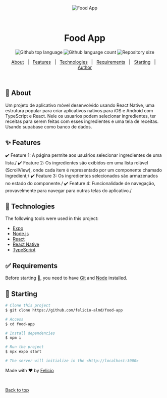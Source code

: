 <div align="center" id="top"> 
  <img src="./.github/app.gif" alt="Food App" />

&#xa0;

</div>

<h1 align="center">Food App</h1>

<p align="center">
  <img alt="Github top language" src="https://img.shields.io/github/languages/top/felicio-almd/food-app?color=56BEB8">

  <img alt="Github language count" src="https://img.shields.io/github/languages/count/felicio-almd/food-app?color=56BEB8">

  <img alt="Repository size" src="https://img.shields.io/github/repo-size/felicio-almd/food-app?color=56BEB8">
</p>

<p align="center">
  <a href="#dart-about">About</a> &#xa0; | &#xa0; 
  <a href="#sparkles-features">Features</a> &#xa0; | &#xa0;
  <a href="#rocket-technologies">Technologies</a> &#xa0; | &#xa0;
  <a href="#white_check_mark-requirements">Requirements</a> &#xa0; | &#xa0;
  <a href="#checkered_flag-starting">Starting</a> &#xa0; | &#xa0;
  <a href="https://github.com/felicio-almd" target="_blank">Author</a>
</p>

<br>

## :dart: About

Um projeto de aplicativo móvel desenvolvido usando React Native, uma estrutura popular para criar aplicativos nativos para iOS e Android com TypeScript e React. Nele os usuarios podem selecionar ingredientes, ter receitas para serem feitas com esses ingredientes e uma tela de receitas. Usando supabase como banco de dados.

## :sparkles: Features

:heavy_check_mark: Feature 1: A página permite aos usuários selecionar ingredientes de uma lista./
:heavy_check_mark: Feature 2: Os ingredientes são exibidos em uma lista rolável (ScrollView), onde cada item é representado por um componente chamado Ingredient;/
:heavy_check_mark: Feature 3: Os ingredientes selecionados são armazenados no estado do componente./
:heavy_check_mark: Feature 4: Funcionalidade de navegação, provavelmente para navegar para outras telas do aplicativo./

## :rocket: Technologies

The following tools were used in this project:

- [Expo](https://expo.io/)
- [Node.js](https://nodejs.org/en/)
- [React](https://pt-br.reactjs.org/)
- [React Native](https://reactnative.dev/)
- [TypeScript](https://www.typescriptlang.org/)

## :white_check_mark: Requirements

Before starting :checkered_flag:, you need to have [Git](https://git-scm.com) and [Node](https://nodejs.org/en/) installed.

## :checkered_flag: Starting

```bash
# Clone this project
$ git clone https://github.com/felicio-almd/food-app

# Access
$ cd food-app

# Install dependencies
$ npm i

# Run the project
$ npx expo start

# The server will initialize in the <http://localhost:3000>
```

Made with :heart: by <a href="https://github.com/felicio-almd" target="_blank">Felicio</a>

&#xa0;

<a href="#top">Back to top</a>
